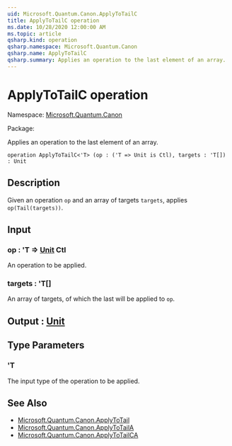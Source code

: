 ```yaml
---
uid: Microsoft.Quantum.Canon.ApplyToTailC
title: ApplyToTailC operation
ms.date: 10/28/2020 12:00:00 AM
ms.topic: article
qsharp.kind: operation
qsharp.namespace: Microsoft.Quantum.Canon
qsharp.name: ApplyToTailC
qsharp.summary: Applies an operation to the last element of an array.
---
```


# ApplyToTailC operation

Namespace: [Microsoft.Quantum.Canon](xref:Microsoft.Quantum.Canon)

Package: [](https://nuget.org/packages/)


Applies an operation to the last element of an array.

```qsharp
operation ApplyToTailC<'T> (op : ('T => Unit is Ctl), targets : 'T[]) : Unit
```


## Description

Given an operation `op` and an array of targets `targets`,applies `op(Tail(targets))`.

## Input

### op : 'T => [Unit](xref:microsoft.quantum.lang-ref.unit) Ctl

An operation to be applied.


### targets : 'T[]

An array of targets, of which the last will be applied to `op`.



## Output : [Unit](xref:microsoft.quantum.lang-ref.unit)



## Type Parameters

### 'T

The input type of the operation to be applied.

## See Also

- [Microsoft.Quantum.Canon.ApplyToTail](xref:Microsoft.Quantum.Canon.ApplyToTail)
- [Microsoft.Quantum.Canon.ApplyToTailA](xref:Microsoft.Quantum.Canon.ApplyToTailA)
- [Microsoft.Quantum.Canon.ApplyToTailCA](xref:Microsoft.Quantum.Canon.ApplyToTailCA)